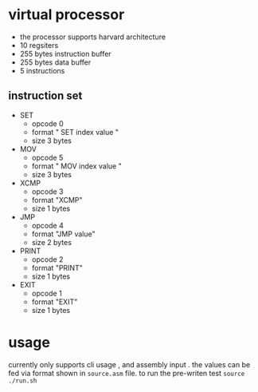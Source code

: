 # virtual processor

* the processor supports harvard architecture
* 10 regsiters 
* 255 bytes instruction buffer
* 255 bytes data buffer
* 5 instructions 


## instruction set 

* SET 
	* opcode  0
	* format  " SET index value "
	* size    3 bytes
* MOV
	* opcode  5
	* format  " MOV index value "
	* size    3 bytes 
* XCMP
	* opcode  3
	* format  "XCMP"
	* size    1 bytes 
* JMP
	* opcode  4
	* format  "JMP value"
	* size    2 bytes 
* PRINT
	* opcode  2
	* format  "PRINT"
	* size    1 bytes 
* EXIT
	* opcode  1
	* format  "EXIT"
	* size    1 bytes 

# usage 

currently only supports cli usage , and assembly input . the values can be fed via format shown in ```source.asm``` file. 
to run the pre-writen test 
	``` source ./run.sh ```

